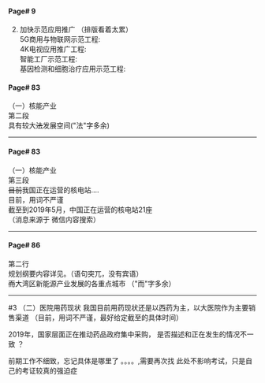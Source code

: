#### Page# 9
2. 加快示范应用推广  （排版看着太累）    
5G商用与物联网示范工程:    
4K电视应用推广工程:    
智能工厂示范工程:    
基因检测和细胞治疗应用示范工程:      

#### Page# 83
（一）核能产业  
第二段    
具有较大~~法~~发展空间("法"字多余) 
___  

#### Page# 83
（一）核能产业   
第三段  
~~目前~~我国正在运营的核电站....  
目前，用词不严谨  
截至到2019年5月，中国正在运营的核电站21座  
（消息来源于 微信内容搜索）  
___

#### Page# 86
第二行  
规划纲要内容详见。（语句突兀，没有宾语）  
~~而~~大湾区新能源产业发展的各重点城市 （"而"字多余）


___



#3
（二）医院用药现状
我国目前用药现状还是以西药为主，以大医院作为主要销售渠道
（目前，用词不严谨，最好给定截至的具体时间）

2019年，国家层面正在推动药品政府集中采购，
是否描述和正在发生的情况不一致 ？

前期工作不细致，忘记具体是哪里了 。。。。,需要再次找
此处不影响考试，只是自己的考证较真的强迫症



